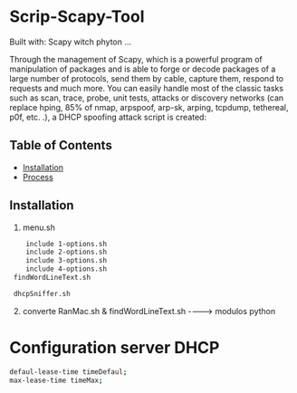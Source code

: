 # Scrip-Scapy-Tool

Built with:
Scapy witch phyton ...

Through the management of Scapy, which is a powerful program of manipulation of packages and is able to forge or decode packages of a large number of protocols, send them by cable, capture them, respond to requests and much more. You can easily handle most of the classic tasks such as scan, trace, probe, unit tests, attacks or discovery networks (can replace hping, 85% of nmap, arpspoof, arp-sk, arping, tcpdump, tethereal, p0f, etc. .), a DHCP spoofing attack script is created:

## Table of Contents

- [Installation](#installation)
- [Process](#process)


## Installation

1) menu.sh
```sh
    include 1-options.sh  
    include 2-options.sh  
    include 3-options.sh
    include 4-options.sh
 findWordLineText.sh

 dhcpSniffer.sh
 ```


2) converte RanMac.sh & findWordLineText.sh ----> modulos python 

# Configuration server DHCP
```sh
defaul-lease-time timeDefaul;
max-lease-time timeMax;
```
